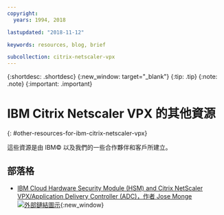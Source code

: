 ```yaml
---
copyright:
  years: 1994, 2018

lastupdated: "2018-11-12"

keywords: resources, blog, brief

subcollection: citrix-netscaler-vpx
---
```


{:shortdesc: .shortdesc}
{:new_window: target="_blank"}
{:tip: .tip}
{:note: .note}
{:important: .important}

# IBM Citrix Netscaler VPX 的其他資源
{: #other-resources-for-ibm-citrix-netscaler-vpx}

這些資源是由 IBM© 以及我們的一些合作夥伴和客戶所建立。

## 部落格

 * [IBM Cloud Hardware Security Module (HSM) and Citrix NetScaler VPX/Application Delivery Controller (ADC)，作者 Jose Monge ![外部鏈結圖示](../../icons/launch-glyph.svg "外部鏈結圖示")](https://www.ibm.com/blogs/bluemix/2018/11/deploy-ssl-offload-in-citrix-netscaler-vpx-adc-using-ibm-cloud-hsm/){:new_window}
